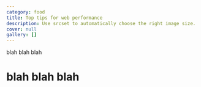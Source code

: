 ```yaml
---
category: food
title: Top tips for web performance
description: Use srcset to automatically choose the right image size.
cover: null
gallery: []
---
```

blah blah blah

# blah blah blah